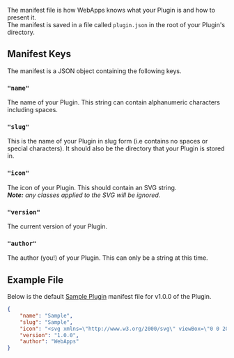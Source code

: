 The manifest file is how WebApps knows what your Plugin is and how to present it.<br />
The manifest is saved in a file called `plugin.json` in the root of your Plugin's directory.

## Manifest Keys

The manifest is a JSON object containing the following keys.

### `"name"`
The name of your Plugin. This string can contain alphanumeric characters including spaces.

### `"slug"`
This is the name of your Plugin in slug form (i.e contains no spaces or special characters). It should also be the directory that your Plugin is stored in.

### `"icon"`
The icon of your Plugin. This should contain an SVG string.<br />
_**Note:** any classes applied to the SVG will be ignored._

### `"version"`
The current version of your Plugin.

### `"author"`
The author (you!) of your Plugin. This can only be a string at this time.


## Example File
Below is the default [Sample Plugin](#) manifest file for v1.0.0 of the Plugin.
```json title=plugin.json
{
    "name": "Sample",
    "slug": "Sample",
    "icon": "<svg xmlns=\"http://www.w3.org/2000/svg\" viewBox=\"0 0 20 20\" fill=\"currentColor\"><path d=\"M9.049 2.927c.3-.921 1.603-.921 1.902 0l1.07 3.292a1 1 0 00.95.69h3.462c.969 0 1.371 1.24.588 1.81l-2.8 2.034a1 1 0 00-.364 1.118l1.07 3.292c.3.921-.755 1.688-1.54 1.118l-2.8-2.034a1 1 0 00-1.175 0l-2.8 2.034c-.784.57-1.838-.197-1.539-1.118l1.07-3.292a1 1 0 00-.364-1.118L2.98 8.72c-.783-.57-.38-1.81.588-1.81h3.461a1 1 0 00.951-.69l1.07-3.292z\" /></svg>",
    "version": "1.0.0",
    "author": "WebApps"
}
```